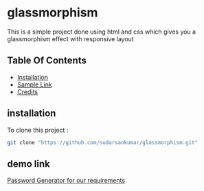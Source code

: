 # glassmorphism
This is a simple project done using html and css which gives you a glassmorphism effect with responsive layout
## Table Of Contents
- [Installation](#installation)
- [Sample Link](#sample-link)
- [Credits](#credits)

## installation
To clone this project :

```bash
git clone "https://github.com/sudarsankumar/glassmorphism.git"
```

## demo link
[Password Generator for our requirements](https://sudarsankumar.github.io/glassmorphism/)